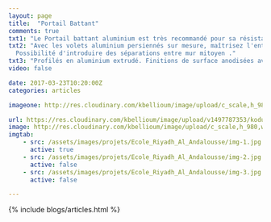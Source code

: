 ```yaml
---
layout: page
title:  "Portail Battant"
comments: true
txt1: "Le Portail battant aluminium est très recommandé pour sa résistance et son style, c’est un grand classique des menuiseries extérieures que l'on retrouve dans bon nombre d’habitats. Composé le plus souvent de deux vantaux 'ouvrant à la française ou coulissant ', il s’ouvre de l’extérieur vers l’intérieur."
txt2: "Avec les volets aluminium persiennés sur mesure, maîtrisez l'entrée de la lumière et de l'air frais !
  Possibilité d'introduire des séparations entre mur mitoyen ."
txt3: "Profilés en aluminium extrudé. Finitions de surface anodisées avec le label Qualanod. Finitions de surface thermolaquées avec les labels Qualimarine et Qualicoat. Lames de remplissage tubulaires de différentes sections. Assemblage des lames sur le cadre par vis en inox."
video: false

date: 2017-03-23T10:20:00Z
categories: articles

imageone: http://res.cloudinary.com/kbellioum/image/upload/c_scale,h_980,w_1600/v1506006966/p_lzzzmt.png

url: https://res.cloudinary.com/kbellioum/image/upload/v1497787353/kodus_xbdlh7.png
image: http://res.cloudinary.com/kbellioum/image/upload/c_scale,h_980,w_1600/v1506006966/p_lzzzmt.png
imgtab:
    - src: /assets/images/projets/Ecole_Riyadh_Al_Andalousse/img-1.jpg
      active: true
    - src: /assets/images/projets/Ecole_Riyadh_Al_Andalousse/img-2.jpg
      active: false
    - src: /assets/images/projets/Ecole_Riyadh_Al_Andalousse/img-3.jpg
      active: false

---
```


{% include blogs/articles.html %}
